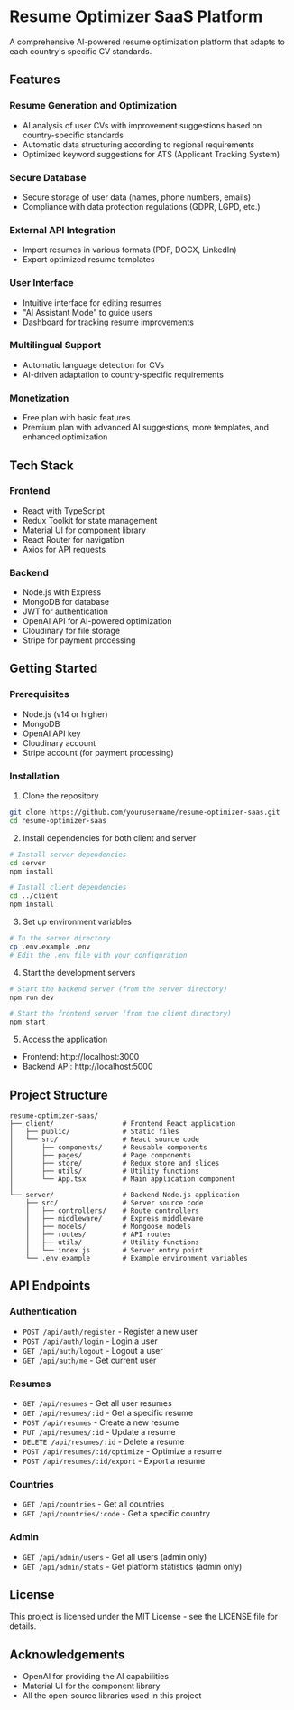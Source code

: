 # Resume Optimizer SaaS Platform

A comprehensive AI-powered resume optimization platform that adapts to each country's specific CV standards.

## Features

### Resume Generation and Optimization
- AI analysis of user CVs with improvement suggestions based on country-specific standards
- Automatic data structuring according to regional requirements
- Optimized keyword suggestions for ATS (Applicant Tracking System)

### Secure Database
- Secure storage of user data (names, phone numbers, emails)
- Compliance with data protection regulations (GDPR, LGPD, etc.)

### External API Integration
- Import resumes in various formats (PDF, DOCX, LinkedIn)
- Export optimized resume templates

### User Interface
- Intuitive interface for editing resumes
- "AI Assistant Mode" to guide users
- Dashboard for tracking resume improvements

### Multilingual Support
- Automatic language detection for CVs
- AI-driven adaptation to country-specific requirements

### Monetization
- Free plan with basic features
- Premium plan with advanced AI suggestions, more templates, and enhanced optimization

## Tech Stack

### Frontend
- React with TypeScript
- Redux Toolkit for state management
- Material UI for component library
- React Router for navigation
- Axios for API requests

### Backend
- Node.js with Express
- MongoDB for database
- JWT for authentication
- OpenAI API for AI-powered optimization
- Cloudinary for file storage
- Stripe for payment processing

## Getting Started

### Prerequisites
- Node.js (v14 or higher)
- MongoDB
- OpenAI API key
- Cloudinary account
- Stripe account (for payment processing)

### Installation

1. Clone the repository
```bash
git clone https://github.com/yourusername/resume-optimizer-saas.git
cd resume-optimizer-saas
```

2. Install dependencies for both client and server
```bash
# Install server dependencies
cd server
npm install

# Install client dependencies
cd ../client
npm install
```

3. Set up environment variables
```bash
# In the server directory
cp .env.example .env
# Edit the .env file with your configuration
```

4. Start the development servers
```bash
# Start the backend server (from the server directory)
npm run dev

# Start the frontend server (from the client directory)
npm start
```

5. Access the application
- Frontend: http://localhost:3000
- Backend API: http://localhost:5000

## Project Structure

```
resume-optimizer-saas/
├── client/                 # Frontend React application
│   ├── public/             # Static files
│   └── src/                # React source code
│       ├── components/     # Reusable components
│       ├── pages/          # Page components
│       ├── store/          # Redux store and slices
│       ├── utils/          # Utility functions
│       └── App.tsx         # Main application component
│
└── server/                 # Backend Node.js application
    ├── src/                # Server source code
    │   ├── controllers/    # Route controllers
    │   ├── middleware/     # Express middleware
    │   ├── models/         # Mongoose models
    │   ├── routes/         # API routes
    │   ├── utils/          # Utility functions
    │   └── index.js        # Server entry point
    └── .env.example        # Example environment variables
```

## API Endpoints

### Authentication
- `POST /api/auth/register` - Register a new user
- `POST /api/auth/login` - Login a user
- `GET /api/auth/logout` - Logout a user
- `GET /api/auth/me` - Get current user

### Resumes
- `GET /api/resumes` - Get all user resumes
- `GET /api/resumes/:id` - Get a specific resume
- `POST /api/resumes` - Create a new resume
- `PUT /api/resumes/:id` - Update a resume
- `DELETE /api/resumes/:id` - Delete a resume
- `POST /api/resumes/:id/optimize` - Optimize a resume
- `POST /api/resumes/:id/export` - Export a resume

### Countries
- `GET /api/countries` - Get all countries
- `GET /api/countries/:code` - Get a specific country

### Admin
- `GET /api/admin/users` - Get all users (admin only)
- `GET /api/admin/stats` - Get platform statistics (admin only)

## License

This project is licensed under the MIT License - see the LICENSE file for details.

## Acknowledgements

- OpenAI for providing the AI capabilities
- Material UI for the component library
- All the open-source libraries used in this project
